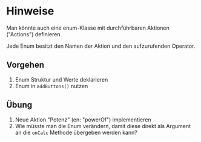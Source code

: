 # Hinweise

Man könnte auch eine enum-Klasse mit durchführbaren Aktionen ("Actions") definieren.

Jede Enum besitzt den Namen der Aktion und den aufzurufenden Operator.

## Vorgehen

1. Enum Struktur und Werte deklarieren
2. Enum in `addButtons()` nutzen

## Übung

1. Neue Aktion "Potenz" (en: "powerOf") implementieren
2. Wie müsste man die Enum verändern, damit diese direkt als Argument an die `onCalc`
Methode übergeben werden kann?

